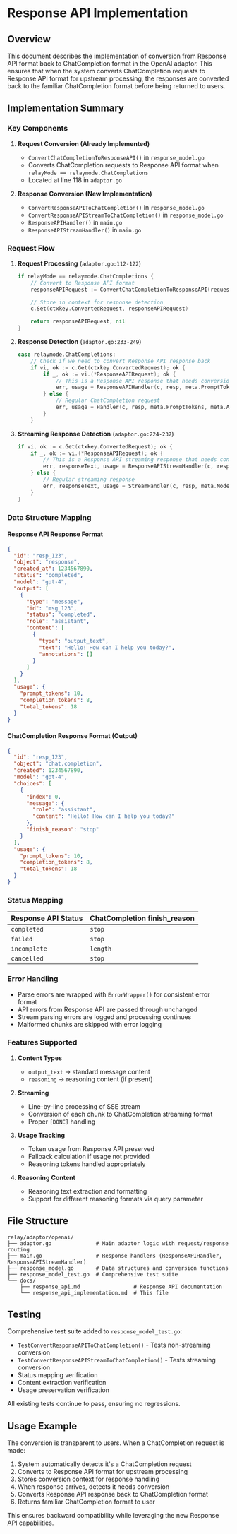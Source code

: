 # Response API Implementation

## Overview

This document describes the implementation of conversion from Response API format back to ChatCompletion format in the OpenAI adaptor. This ensures that when the system converts ChatCompletion requests to Response API format for upstream processing, the responses are converted back to the familiar ChatCompletion format before being returned to users.

## Implementation Summary

### Key Components

1. **Request Conversion (Already Implemented)**
   - `ConvertChatCompletionToResponseAPI()` in `response_model.go`
   - Converts ChatCompletion requests to Response API format when `relayMode == relaymode.ChatCompletions`
   - Located at line 118 in `adaptor.go`

2. **Response Conversion (New Implementation)**
   - `ConvertResponseAPIToChatCompletion()` in `response_model.go`
   - `ConvertResponseAPIStreamToChatCompletion()` in `response_model.go`
   - `ResponseAPIHandler()` in `main.go`
   - `ResponseAPIStreamHandler()` in `main.go`

### Request Flow

1. **Request Processing** (`adaptor.go:112-122`)
   ```go
   if relayMode == relaymode.ChatCompletions {
       // Convert to Response API format
       responseAPIRequest := ConvertChatCompletionToResponseAPI(request)

       // Store in context for response detection
       c.Set(ctxkey.ConvertedRequest, responseAPIRequest)

       return responseAPIRequest, nil
   }
   ```

2. **Response Detection** (`adaptor.go:233-249`)
   ```go
   case relaymode.ChatCompletions:
       // Check if we need to convert Response API response back
       if vi, ok := c.Get(ctxkey.ConvertedRequest); ok {
           if _, ok := vi.(*ResponseAPIRequest); ok {
               // This is a Response API response that needs conversion
               err, usage = ResponseAPIHandler(c, resp, meta.PromptTokens, meta.ActualModelName)
           } else {
               // Regular ChatCompletion request
               err, usage = Handler(c, resp, meta.PromptTokens, meta.ActualModelName)
           }
       }
   ```

3. **Streaming Response Detection** (`adaptor.go:224-237`)
   ```go
   if vi, ok := c.Get(ctxkey.ConvertedRequest); ok {
       if _, ok := vi.(*ResponseAPIRequest); ok {
           // This is a Response API streaming response that needs conversion
           err, responseText, usage = ResponseAPIStreamHandler(c, resp, meta.Mode)
       } else {
           // Regular streaming response
           err, responseText, usage = StreamHandler(c, resp, meta.Mode)
       }
   }
   ```

### Data Structure Mapping

#### Response API Response Format
```json
{
  "id": "resp_123",
  "object": "response",
  "created_at": 1234567890,
  "status": "completed",
  "model": "gpt-4",
  "output": [
    {
      "type": "message",
      "id": "msg_123",
      "status": "completed",
      "role": "assistant",
      "content": [
        {
          "type": "output_text",
          "text": "Hello! How can I help you today?",
          "annotations": []
        }
      ]
    }
  ],
  "usage": {
    "prompt_tokens": 10,
    "completion_tokens": 8,
    "total_tokens": 18
  }
}
```

#### ChatCompletion Response Format (Output)
```json
{
  "id": "resp_123",
  "object": "chat.completion",
  "created": 1234567890,
  "model": "gpt-4",
  "choices": [
    {
      "index": 0,
      "message": {
        "role": "assistant",
        "content": "Hello! How can I help you today?"
      },
      "finish_reason": "stop"
    }
  ],
  "usage": {
    "prompt_tokens": 10,
    "completion_tokens": 8,
    "total_tokens": 18
  }
}
```

### Status Mapping

| Response API Status | ChatCompletion finish_reason |
|-------------------|------------------------------|
| `completed`       | `stop`                       |
| `failed`          | `stop`                       |
| `incomplete`      | `length`                     |
| `cancelled`       | `stop`                       |

### Error Handling

- Parse errors are wrapped with `ErrorWrapper()` for consistent error format
- API errors from Response API are passed through unchanged
- Stream parsing errors are logged and processing continues
- Malformed chunks are skipped with error logging

### Features Supported

1. **Content Types**
   - `output_text` → standard message content
   - `reasoning` → reasoning content (if present)

2. **Streaming**
   - Line-by-line processing of SSE stream
   - Conversion of each chunk to ChatCompletion streaming format
   - Proper `[DONE]` handling

3. **Usage Tracking**
   - Token usage from Response API preserved
   - Fallback calculation if usage not provided
   - Reasoning tokens handled appropriately

4. **Reasoning Content**
   - Reasoning text extraction and formatting
   - Support for different reasoning formats via query parameter

## File Structure

```
relay/adaptor/openai/
├── adaptor.go              # Main adaptor logic with request/response routing
├── main.go                 # Response handlers (ResponseAPIHandler, ResponseAPIStreamHandler)
├── response_model.go       # Data structures and conversion functions
├── response_model_test.go  # Comprehensive test suite
└── docs/
    ├── response_api.md                 # Response API documentation
    └── response_api_implementation.md  # This file
```

## Testing

Comprehensive test suite added to `response_model_test.go`:

- `TestConvertResponseAPIToChatCompletion()` - Tests non-streaming conversion
- `TestConvertResponseAPIStreamToChatCompletion()` - Tests streaming conversion
- Status mapping verification
- Content extraction verification
- Usage preservation verification

All existing tests continue to pass, ensuring no regressions.

## Usage Example

The conversion is transparent to users. When a ChatCompletion request is made:

1. System automatically detects it's a ChatCompletion request
2. Converts to Response API format for upstream processing
3. Stores conversion context for response handling
4. When response arrives, detects it needs conversion
5. Converts Response API response back to ChatCompletion format
6. Returns familiar ChatCompletion format to user

This ensures backward compatibility while leveraging the new Response API capabilities.
